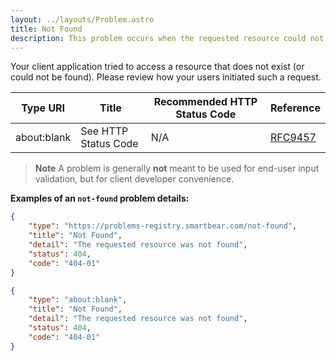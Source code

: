```yaml
---
layout: ../layouts/Problem.astro
title: Not Found
description: This problem occurs when the requested resource could not be found.
---
```


Your client application tried to access a resource that does not exist (or could not be found). Please review how your users initiated such a request.

| Type URI | Title | Recommended HTTP Status Code | Reference |
|----------|-------|------------------------------|-----------|
|about:blank|See HTTP Status Code|N/A|[RFC9457](https://www.iana.org/go/rfc9457)|



> **Note** A problem is generally **not** meant to be used for end-user input validation, but for client developer convenience. 

**Examples of an `not-found` problem details:**

```json
{
    "type": "https://problems-registry.smartbear.com/not-found",
    "title": "Not Found",
    "detail": "The requested resource was not found",
    "status": 404,
    "code": "404-01"    
}
```

```json
{
    "type": "about:blank",
    "title": "Not Found",
    "detail": "The requested resource was not found",
    "status": 404,
    "code": "404-01"    
}
```


